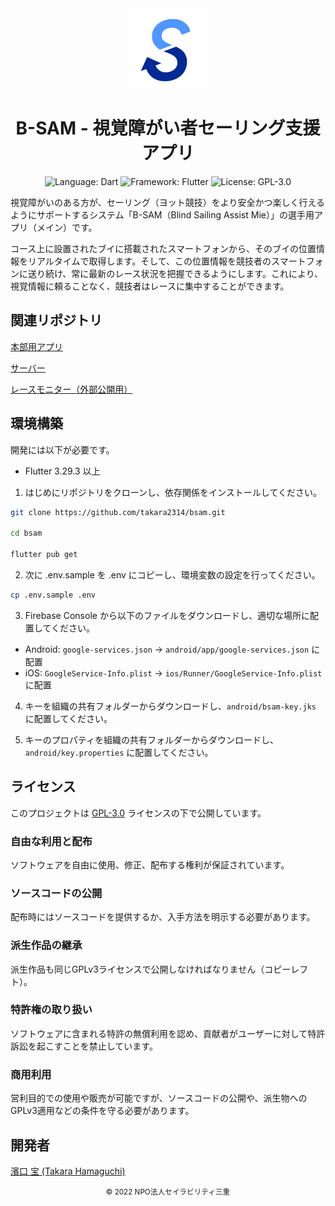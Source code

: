 <div align="center">
<a href="https://github.com/takara2314/bsam">
    <img src="./images/icon.png" width="128" height="128" alt="logo" />
</a>

# B-SAM - 視覚障がい者セーリング支援アプリ

![Language: Dart](https://img.shields.io/badge/Language-Dart-00b4ab?style=for-the-badge&logo=dart)
![Framework: Flutter](https://img.shields.io/badge/Framework-Flutter-54c5f8?style=for-the-badge&logo=flutter)
![License: GPL-3.0](https://img.shields.io/badge/License-GPL%203.0-bd0000?style=for-the-badge)

</div>

視覚障がいのある方が、セーリング（ヨット競技）をより安全かつ楽しく行えるようにサポートするシステム「B-SAM（Blind Sailing Assist Mie）」の選手用アプリ（メイン）です。

コース上に設置されたブイに搭載されたスマートフォンから、そのブイの位置情報をリアルタイムで取得します。そして、この位置情報を競技者のスマートフォンに送り続け、常に最新のレース状況を把握できるようにします。これにより、視覚情報に頼ることなく、競技者はレースに集中することができます。

## 関連リポジトリ
[本部用アプリ](https://github.com/takara2314/bsam-admin)

[サーバー](https://github.com/takara2314/bsam-server)

[レースモニター（外部公開用）](https://github.com/takara2314/bsam-web)

## 環境構築
開発には以下が必要です。
- Flutter 3.29.3 以上

1. はじめにリポジトリをクローンし、依存関係をインストールしてください。

```sh
git clone https://github.com/takara2314/bsam.git

cd bsam

flutter pub get
```

2. 次に .env.sample を .env にコピーし、環境変数の設定を行ってください。

```sh
cp .env.sample .env
```

3. Firebase Console から以下のファイルをダウンロードし、適切な場所に配置してください。
- Android: `google-services.json` → `android/app/google-services.json` に配置
- iOS: `GoogleService-Info.plist` → `ios/Runner/GoogleService-Info.plist` に配置

4. キーを組織の共有フォルダーからダウンロードし、`android/bsam-key.jks` に配置してください。

5. キーのプロパティを組織の共有フォルダーからダウンロードし、`android/key.properties` に配置してください。

## ライセンス
このプロジェクトは [GPL-3.0](./LICENSE) ライセンスの下で公開しています。

### 自由な利用と配布
ソフトウェアを自由に使用、修正、配布する権利が保証されています。
### ソースコードの公開
配布時にはソースコードを提供するか、入手方法を明示する必要があります。
### 派生作品の継承
派生作品も同じGPLv3ライセンスで公開しなければなりません（コピーレフト）。
### 特許権の取り扱い
ソフトウェアに含まれる特許の無償利用を認め、貢献者がユーザーに対して特許訴訟を起こすことを禁止しています。
### 商用利用
営利目的での使用や販売が可能ですが、ソースコードの公開や、派生物へのGPLv3適用などの条件を守る必要があります。

## 開発者
[濱口 宝 (Takara Hamaguchi)](https://github.com/takara2314)

<div align="center">
<small>
© 2022 NPO法人セイラビリティ三重
</small>
</div>
